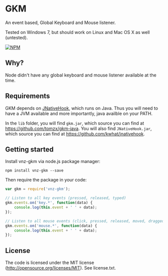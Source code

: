 # GKM
An event based, Global Keyboard and Mouse listener.

Tested on Windows 7, but should work on Linux and Mac OS X as well (untested).

[![NPM](https://nodei.co/npm-dl/gkm.png)](https://nodei.co/npm/vnz-gkm/)

## Why?
Node didn't have any global keyboard and mouse listener available at the time.

## Requirements
GKM depends on [JNativeHook](https://github.com/kwhat/jnativehook), which runs on Java. Thus you will need to have a JVM available and more importantly, java availble on your PATH.

In the `lib` folder, you will find `gkm.jar`, which source you can find at https://github.com/tomzx/gkm-java.
You will also find `JNativeHook.jar`, which source you can find at https://github.com/kwhat/jnativehook.

## Getting started
Install vnz-gkm via node.js package manager:

    npm install vnz-gkm --save

Then require the package in your code:

```javascript
var gkm = require('vnz-gkm');

// Listen to all key events (pressed, released, typed)
gkm.events.on('key.*', function(data) {
    console.log(this.event + ' ' + data);
});

// Listen to all mouse events (click, pressed, released, moved, dragged)
gkm.events.on('mouse.*', function(data) {
	console.log(this.event + ' ' + data);
});
```

## License
The code is licensed under the MIT license (http://opensource.org/licenses/MIT). See license.txt.